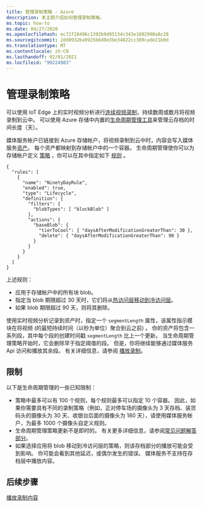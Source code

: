 ```yaml
---
title: 管理录制策略 - Azure
description: 本主题介绍如何管理录制策略。
ms.topic: how-to
ms.date: 04/27/2020
ms.openlocfilehash: ec72f28496c1392b9d95134c343e1892998a0c28
ms.sourcegitcommit: 2dd0932ba9925b6d8e3be34822cc389cade21b0d
ms.translationtype: MT
ms.contentlocale: zh-CN
ms.lasthandoff: 02/01/2021
ms.locfileid: "99224983"
---
```

# <a name="manage-recording-policy"></a>管理录制策略

可以使用 IoT Edge 上的实时视频分析进行[连续视频录制](continuous-video-recording-concept.md)，持续数周或数月将视频录制到云中。 可以使用 Azure 存储中内置的[生命周期管理工具](../../storage/blobs/storage-lifecycle-management-concepts.md?tabs=azure-portal)来管理云存档的时间长度（天）。  

媒体服务帐户已链接到 Azure 存储帐户，将视频录制到云中时，内容会写入媒体服务[资产](../latest/assets-concept.md)。 每个资产都映射到存储帐户中的一个容器。 生命周期管理使你可以为存储帐户定义 [策略](../../storage/blobs/storage-lifecycle-management-concepts.md?tabs=azure-portal#policy) ，你可以在其中指定如下 [规则](../../storage/blobs/storage-lifecycle-management-concepts.md?tabs=azure-portal#rules) 。

```
{
  "rules": [
    {
      "name": "NinetyDayRule",
      "enabled": true,
      "type": "Lifecycle",
      "definition": {
        "filters": {
          "blobTypes": [ "blockBlob" ]
        },
        "actions": {
          "baseBlob": {
            "tierToCool": { "daysAfterModificationGreaterThan": 30 },
            "delete": { "daysAfterModificationGreaterThan": 90 }
          }
        }
      }
    }
  ]
}
```

上述规则：

* 应用于存储帐户中的所有块 blob。
* 指定当 blob 期限超过 30 天时，它们将从[热访问层移动到冷访问层](../../storage/blobs/storage-blob-storage-tiers.md?tabs=azure-portal)。
* 如果 blob 期限超过 90 天，则将其删除。

使用实时视频分析记录到资产时，指定一个 `segmentLength` 属性，该属性指示模块在将视频 (的最短持续时间（以秒为单位）聚合到云之前) 。 你的资产将包含一系列段，其中每个段的创建时间戳 `segmentLength` 比上一个更新。 当生命周期管理策略开始时，它会删除早于指定阈值的段。 但是，你将继续能够通过媒体服务 Api 访问和播放其余段。 有关详细信息，请参阅 [播放录制](playback-recordings-how-to.md)。 

## <a name="limitations"></a>限制

以下是生命周期管理的一些已知限制：

* 策略中最多可以有 100 个规则，每个规则最多可以指定 10 个容器。 因此，如果你需要具有不同的录制策略（例如，正对停车场的摄像头为 3 天存档、装货码头的摄像头为 30 天、收银台后面的摄像头为 180 天），请使用媒体服务帐户，为最多 1000 个摄像头自定义规则。
* 生命周期管理策略更新不是即时的。 有关更多详细信息，请参阅[常见问题解答部分](../../storage/blobs/storage-lifecycle-management-concepts.md?tabs=azure-portal#faq)。
* 如果选择应用将 blob 移动到冷访问层的策略，则该存档部分的播放可能会受到影响。 你可能会看到其他延迟，或偶尔发生的错误。 媒体服务不支持在存档层中播放内容。

## <a name="next-steps"></a>后续步骤

[播放录制内容](playback-recordings-how-to.md)
